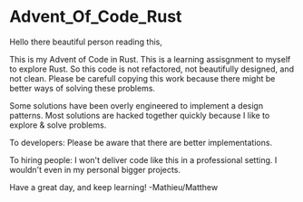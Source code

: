 # Advent_Of_Code_Rust
Hello there beautiful person reading this,

This is my Advent of Code in Rust. This is a learning assisgnment to myself to explore Rust.
So this code is not refactored, not beautifully designed, and not clean.
Please be carefull copying this work because there might be better ways of solving these problems.

Some solutions have been overly engineered to implement a design patterns.
Most solutions are hacked together quickly because I like to explore & solve problems.

To developers: Please be aware that there are better implementations.

To hiring people: I won't deliver code like this in a professional setting. I wouldn't even in my personal bigger projects.


Have a great day, and keep learning!
-Mathieu/Matthew

